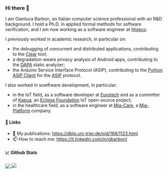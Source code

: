 ### Hi there 👋

I am Gianluca Barbon, an Italian computer science professional with an R&D background. I hold a Ph.D. in applied formal methods for software verification, and I am now working as a software engineer at [Higeco](https://www.higeco.com).

I previously worked in academic research, in particular on:
- the debugging of concurrent and distributed applications, contributing to the [Clear](https://github.com/gbarbon/clear) tool;
- a degradation-aware privacy analysis of Android apps, contributing to the [DAPA](https://github.com/gbarbon/asa) static analyzer;
- the Arduino Service Interface Protocol (ASIP), contributing to the [Python ASIP Client](https://github.com/gbarbon/python-asip) for the [ASIP](https://github.com/michaelmargolis/asip) protocol.

I also worked in sowftware development, in particular:
- in the IoT field, as a software developer at [Eurotech](https://www.eurotech.com/) and as a committer of [Kapua](https://github.com/eclipse/kapua), an [Eclipse Foundation](https://github.com/eclipse) IoT open-source project;
- in the healthcare field, as a software engineer at [Mia-Care](https://mia-care.io/), a [Mia-Platform](https://mia-platform.eu/) company.

#### :link: Links

- :page_facing_up:  My publications: https://dblp.uni-trier.de/pid/168/1123.html
- 📫 How to reach me: https://it.linkedin.com/in/gbarbon/

#### 📈 Github Stats

<!--
<a align="center" href="https://github.com/gbarbon">
  <p align="center">
    <img src="https://github-readme-stats.vercel.app/api?username=gbarbon&show_icons=true&count_private=true&include_all_commits=true" alt="My GitHub stats" width="465"/>
    <img src="https://github-readme-stats.vercel.app/api/top-langs/?username=gbarbon&layout=compact&langs_count=6" alt="Languages" height="183">
  </p>
</a>
-->

<a href="https://github.com/gbarbon">
  <img align="center" src="https://github-readme-stats.vercel.app/api?username=gbarbon&show_icons=true&count_private=true&include_all_commits=true" />
</a>
<a href="https://github.com/gbarbon">
  <img align="center" valign="top" src="https://github-readme-stats.vercel.app/api/top-langs/?username=gbarbon&layout=compact&langs_count=6" />
</a>

<!-- Resources: -->
<!-- Awesome GitHub Profile README: https://github.com/abhisheknaiidu/awesome-github-profile-readme -->

<!--
**gbarbon/gbarbon** is a ✨ _special_ ✨ repository because its `README.md` (this file) appears on your GitHub profile.

Here are some ideas to get you started:

- 🔭 I’m currently working on ...
- 🌱 I’m currently learning ...
- 👯 I’m looking to collaborate on ...
- 🤔 I’m looking for help with ...
- 💬 Ask me about ...
- 📫 How to reach me: ...
- 😄 Pronouns: ...
- ⚡ Fun fact: ...
-->


